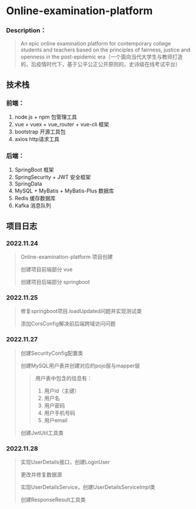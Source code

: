 # Online-examination-platform

### Description：

> An epic online examination platform for contemporary college students and teachers based on the principles of fairness, justice and openness in the post-epidemic era（一个面向当代大学生与教师打造的，后疫情时代下，基于公平公正公开原则的，史诗级在线考试平台）

## 技术栈

### 前端：

1. node.js + npm 包管理工具
2. vue + vuex + vue_router + vue-cli 框架
3. bootstrap 开源工具包
4. axios http请求工具

### 后端：

1. SpringBoot 框架
2. SpringSecurity + JWT 安全框架
3. SpringData
4. MySQL + MyBatis + MyBatis-Plus 数据库
5. Redis 缓存数据库
6. Kafka 消息队列

## 项目日志

### 2022.11.24

> Online-examination-platform 项目创建
>
> 创建项目前端部分 vue
>
> 创建项目后端部分 springboot

### 2022.11.25

> 修复springboot项目.loadUpdated问题并实现测试类
>
> 添加CorsConfig解决前后端跨域访问问题

### 2022.11.27

> 创建SecurityConfig配置类
>
> 创建MySQL用户表并创建对应的pojo层与mapper层
>
> > 用户表中包含的信息有：
> >
> > 1. 用户id（主键）
> > 2. 用户名
> > 3. 用户密码
> > 4. 用户手机号码
> > 5. 用户email
>
> 创建JwtUtil工具类

### 2022.11.28

> 实现UserDetails接口，创建LoginUser
>
> 更改并修复数据源
>
> 实现UserDetailsService，创建UserDetailsServiceImpl类
>
> 创建ResponseResult工具类
